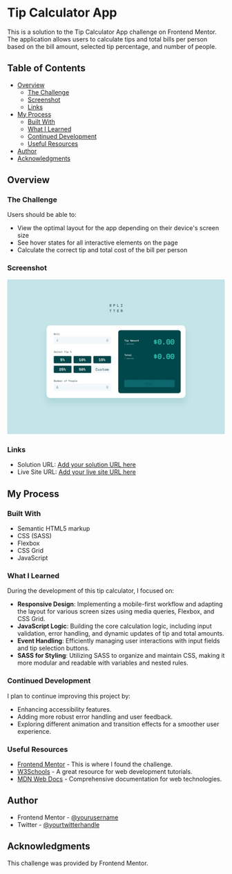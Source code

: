 # Tip Calculator App

This is a solution to the Tip Calculator App challenge on Frontend Mentor. The application allows users to calculate tips and total bills per person based on the bill amount, selected tip percentage, and number of people.

## Table of Contents

- [Overview](#overview)
  - [The Challenge](#the-challenge)
  - [Screenshot](#screenshot)
  - [Links](#links)
- [My Process](#my-process)
  - [Built With](#built-with)
  - [What I Learned](#what-i-learned)
  - [Continued Development](#continued-development)
  - [Useful Resources](#useful-resources)
- [Author](#author)
- [Acknowledgments](#acknowledgments)

## Overview

### The Challenge

Users should be able to:

- View the optimal layout for the app depending on their device's screen size
- See hover states for all interactive elements on the page
- Calculate the correct tip and total cost of the bill per person

### Screenshot

![Desktop Design Empty](/design/desktop-design-empty.jpg)

### Links

- Solution URL: [Add your solution URL here](https://your-solution-url.com)
- Live Site URL: [Add your live site URL here](https://your-live-site-url.com)

## My Process

### Built With

- Semantic HTML5 markup
- CSS (SASS)
- Flexbox
- CSS Grid
- JavaScript

### What I Learned

During the development of this tip calculator, I focused on:

- **Responsive Design**: Implementing a mobile-first workflow and adapting the layout for various screen sizes using media queries, Flexbox, and CSS Grid.
- **JavaScript Logic**: Building the core calculation logic, including input validation, error handling, and dynamic updates of tip and total amounts.
- **Event Handling**: Efficiently managing user interactions with input fields and tip selection buttons.
- **SASS for Styling**: Utilizing SASS to organize and maintain CSS, making it more modular and readable with variables and nested rules.

### Continued Development

I plan to continue improving this project by:

- Enhancing accessibility features.
- Adding more robust error handling and user feedback.
- Exploring different animation and transition effects for a smoother user experience.

### Useful Resources

- [Frontend Mentor](https://www.frontendmentor.io) - This is where I found the challenge.
- [W3Schools](https://www.w3schools.com) - A great resource for web development tutorials.
- [MDN Web Docs](https://developer.mozilla.org) - Comprehensive documentation for web technologies.

## Author

- Frontend Mentor - [@yourusername](https://www.frontendmentor.io/profile/yourusername)
- Twitter - [@yourtwitterhandle](https://www.twitter.com/yourtwitterhandle)

## Acknowledgments

This challenge was provided by Frontend Mentor.
